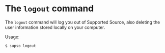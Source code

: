 # The `logout` command

The `logout` command will log you out of Supported Source, also deleting the user information stored locally on your computer.

Usage:

`$ supso logout`
